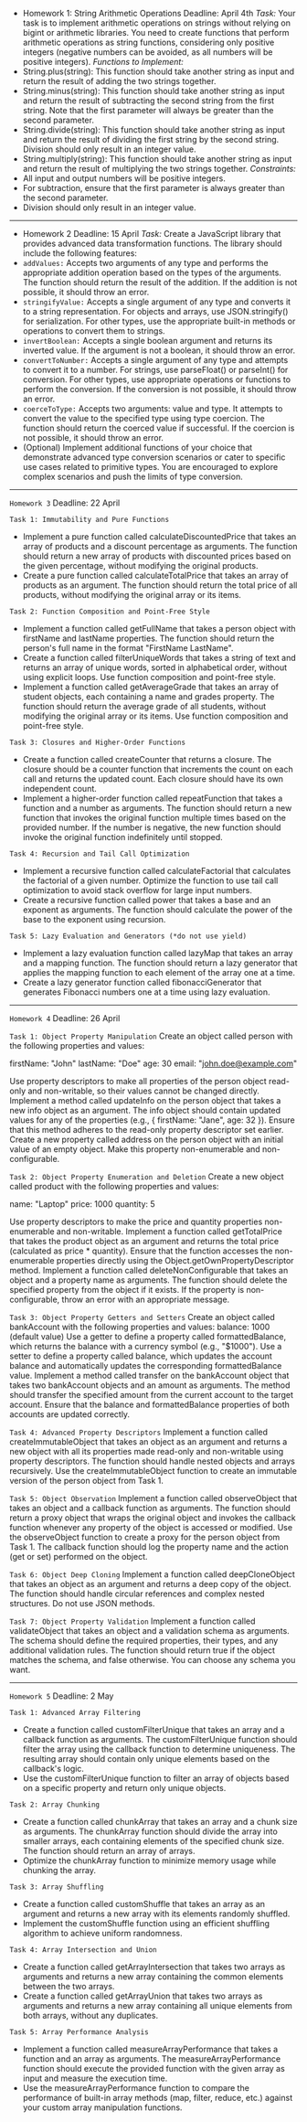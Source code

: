 - Homework 1: String Arithmetic Operations
Deadline: April 4th
*Task:*
Your task is to implement arithmetic operations on strings without relying on bigint or arithmetic libraries. You need to create functions that perform arithmetic operations as string functions, considering only positive integers (negative numbers can be avoided, as all numbers will be positive integers).
*Functions to Implement:*
- String.plus(string): This function should take another string as input and return the result of adding the two strings together.
- String.minus(string): This function should take another string as input and return the result of subtracting the second string from the first string. Note that the first parameter will always be greater than the second parameter.
- String.divide(string): This function should take another string as input and return the result of dividing the first string by the second string. Division should only result in an integer value.
- String.multiply(string): This function should take another string as input and return the result of multiplying the two strings together.
*Constraints:*
- All input and output numbers will be positive integers.
- For subtraction, ensure that the first parameter is always greater than the second parameter.
- Division should only result in an integer value.

------------------------------------------------------------------------

- Homework 2
Deadline: 15 April
*Task:*
Create a JavaScript library that provides advanced data transformation functions. The library should include the following features:
- `addValues:` Accepts two arguments of any type and performs the appropriate addition operation based on the types of the arguments. The function should return the result of the addition. If the addition is not possible, it should throw an error.
- `stringifyValue:` Accepts a single argument of any type and converts it to a string representation. For objects and arrays, use JSON.stringify() for serialization. For other types, use the appropriate built-in methods or operations to convert them to strings.
- `invertBoolean:` Accepts a single boolean argument and returns its inverted value. If the argument is not a boolean, it should throw an error.
- `convertToNumber:` Accepts a single argument of any type and attempts to convert it to a number. For strings, use parseFloat() or parseInt() for conversion. For other types, use appropriate operations or functions to perform the conversion. If the conversion is not possible, it should throw an error.
- `coerceToType:` Accepts two arguments: value and type. It attempts to convert the value to the specified type using type coercion. The function should return the coerced value if successful. If the coercion is not possible, it should throw an error.
- (Optional) Implement additional functions of your choice that demonstrate advanced type conversion scenarios or cater to specific use cases related to primitive types. You are encouraged to explore complex scenarios and push the limits of type conversion.

------------------------------------------------------------------------

`Homework 3`
Deadline: 22 April

`Task 1: Immutability and Pure Functions`
- Implement a pure function called calculateDiscountedPrice that takes an array of products and a discount percentage as arguments. The function should return a new array of products with discounted prices based on the given percentage, without modifying the original products.
- Create a pure function called calculateTotalPrice that takes an array of products as an argument. The function should return the total price of all products, without modifying the original array or its items.

`Task 2: Function Composition and Point-Free Style`
- Implement a function called getFullName that takes a person object with firstName and lastName properties. The function should return the person's full name in the format "FirstName LastName".
- Create a function called filterUniqueWords that takes a string of text and returns an array of unique words, sorted in alphabetical order, without using explicit loops. Use function composition and point-free style.
- Implement a function called getAverageGrade that takes an array of student objects, each containing a name and grades property. The function should return the average grade of all students, without modifying the original array or its items. Use function composition and point-free style.

`Task 3: Closures and Higher-Order Functions`
- Create a function called createCounter that returns a closure. The closure should be a counter function that increments the count on each call and returns the updated count. Each closure should have its own independent count.
- Implement a higher-order function called repeatFunction that takes a function and a number as arguments. The function should return a new function that invokes the original function multiple times based on the provided number. If the number is negative, the new function should invoke the original function indefinitely until stopped.

`Task 4: Recursion and Tail Call Optimization`
- Implement a recursive function called calculateFactorial that calculates the factorial of a given number. Optimize the function to use tail call optimization to avoid stack overflow for large input numbers.
- Create a recursive function called power that takes a base and an exponent as arguments. The function should calculate the power of the base to the exponent using recursion.

`Task 5: Lazy Evaluation and Generators (*do not use yield)`
- Implement a lazy evaluation function called lazyMap that takes an array and a mapping function. The function should return a lazy generator that applies the mapping function to each element of the array one at a time.
- Create a lazy generator function called fibonacciGenerator that generates Fibonacci numbers one at a time using lazy evaluation.

------------------------------------------------------------------------

`Homework 4`
Deadline: 26 April

`Task 1: Object Property Manipulation`
Create an object called person with the following properties and values:

firstName: "John"
lastName: "Doe"
age: 30
email: "john.doe@example.com"

Use property descriptors to make all properties of the person object read-only and non-writable, so their values cannot be changed directly.
Implement a method called updateInfo on the person object that takes a new info object as an argument. The info object should contain updated values for any of the properties (e.g., { firstName: "Jane", age: 32 }). Ensure that this method adheres to the read-only property descriptor set earlier.
Create a new property called address on the person object with an initial value of an empty object. Make this property non-enumerable and non-configurable.

`Task 2: Object Property Enumeration and Deletion`
Create a new object called product with the following properties and values:

name: "Laptop"
price: 1000
quantity: 5

Use property descriptors to make the price and quantity properties non-enumerable and non-writable.
Implement a function called getTotalPrice that takes the product object as an argument and returns the total price (calculated as price * quantity). Ensure that the function accesses the non-enumerable properties directly using the Object.getOwnPropertyDescriptor method.
Implement a function called deleteNonConfigurable that takes an object and a property name as arguments. The function should delete the specified property from the object if it exists. If the property is non-configurable, throw an error with an appropriate message.

`Task 3: Object Property Getters and Setters`
Create an object called bankAccount with the following properties and values:
balance: 1000 (default value)
Use a getter to define a property called formattedBalance, which returns the balance with a currency symbol (e.g., "$1000").
Use a setter to define a property called balance, which updates the account balance and automatically updates the corresponding formattedBalance value.
Implement a method called transfer on the bankAccount object that takes two bankAccount objects and an amount as arguments. The method should transfer the specified amount from the current account to the target account. Ensure that the balance and formattedBalance properties of both accounts are updated correctly.

`Task 4: Advanced Property Descriptors`
Implement a function called createImmutableObject that takes an object as an argument and returns a new object with all its properties made read-only and non-writable using property descriptors. The function should handle nested objects and arrays recursively.
Use the createImmutableObject function to create an immutable version of the person object from Task 1.

`Task 5: Object Observation`
Implement a function called observeObject that takes an object and a callback function as arguments. The function should return a proxy object that wraps the original object and invokes the callback function whenever any property of the object is accessed or modified.
Use the observeObject function to create a proxy for the person object from Task 1. The callback function should log the property name and the action (get or set) performed on the object.

`Task 6: Object Deep Cloning`
Implement a function called deepCloneObject that takes an object as an argument and returns a deep copy of the object. The function should handle circular references and complex nested structures. Do not use JSON methods.

`Task 7: Object Property Validation`
Implement a function called validateObject that takes an object and a validation schema as arguments. The schema should define the required properties, their types, and any additional validation rules. The function should return true if the object matches the schema, and false otherwise. You can choose any schema you want.

------------------------------------------------------------------------

`Homework 5`
Deadline: 2 May

`Task 1: Advanced Array Filtering`
- Create a function called customFilterUnique that takes an array and a callback function as arguments. The customFilterUnique function should filter the array using the callback function to determine uniqueness. The resulting array should contain only unique elements based on the callback's logic.
- Use the customFilterUnique function to filter an array of objects based on a specific property and return only unique objects.

`Task 2: Array Chunking`
- Create a function called chunkArray that takes an array and a chunk size as arguments. The chunkArray function should divide the array into smaller arrays, each containing elements of the specified chunk size. The function should return an array of arrays.
- Optimize the chunkArray function to minimize memory usage while chunking the array.

`Task 3: Array Shuffling`
- Create a function called customShuffle that takes an array as an argument and returns a new array with its elements randomly shuffled.
- Implement the customShuffle function using an efficient shuffling algorithm to achieve uniform randomness.

`Task 4: Array Intersection and Union`
- Create a function called getArrayIntersection that takes two arrays as arguments and returns a new array containing the common elements between the two arrays.
- Create a function called getArrayUnion that takes two arrays as arguments and returns a new array containing all unique elements from both arrays, without any duplicates.

`Task 5: Array Performance Analysis`
- Implement a function called measureArrayPerformance that takes a function and an array as arguments. The measureArrayPerformance function should execute the provided function with the given array as input and measure the execution time.
- Use the measureArrayPerformance function to compare the performance of built-in array methods (map, filter, reduce, etc.) against your custom array manipulation functions.
